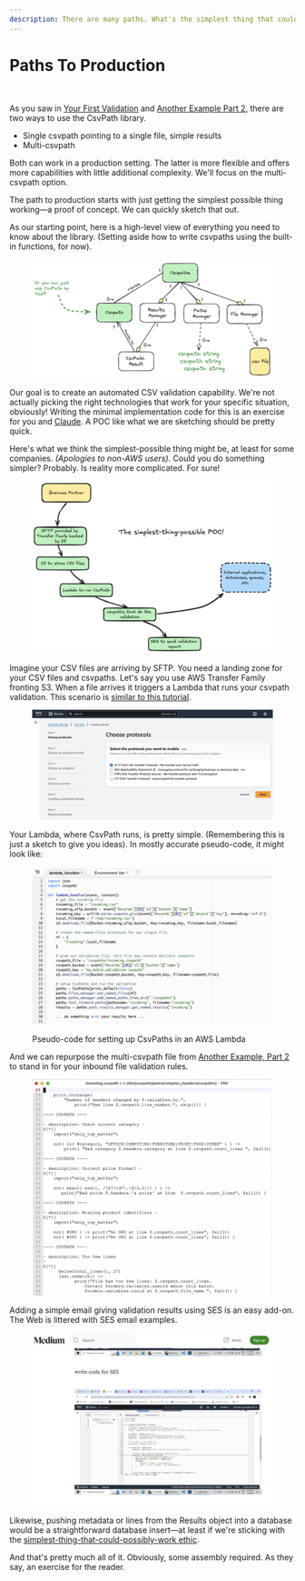 ```yaml
---
description: There are many paths. What's the simplest thing that could possibly work?
---
```


# Paths To Production

<figure><img src="../../.gitbook/assets/code_green_buttons.png" alt="" width="371"><figcaption></figcaption></figure>

As you saw in [Your First Validation](../../getting-started/your-first-validation.md) and [Another Example Part 2](../how-tos/another-example-part-1.md), there are two ways to use the CsvPath library.&#x20;

* Single csvpath pointing to a single file, simple results
* Multi-csvpath

Both can work in a production setting. The latter is more flexible and offers more capabilities with little additional complexity. We'll focus on the multi-csvpath option.&#x20;

The path to production starts with just getting the simplest possible thing working—a proof of concept. We can quickly sketch that out.&#x20;

As our starting point, here is a high-level view of everything you need to know about the library. (Setting aside how to write csvpaths using the built-in functions, for now).

<figure><img src="../../.gitbook/assets/csvpaths-classes.png" alt=""><figcaption></figcaption></figure>

Our goal is to create an automated CSV validation capability. We're not actually picking the right technologies that work for your specific situation, obviously! Writing the minimal implementation code for this is an exercise for you and [Claude](https://claude.ai/). A POC like what we are sketching should be pretty quick.

Here's what we think the simplest-possible thing might be, at least for some companies. _(Apologies to non-AWS users)._ Could you do something simpler? Probably. Is reality more complicated. For sure!

<figure><img src="../../.gitbook/assets/simplest-poc.png" alt=""><figcaption></figcaption></figure>

Imagine your CSV files are arriving by SFTP. You need a landing zone for your CSV files and csvpaths. Let's say you use AWS Transfer Family fronting S3. When a file arrives it triggers a Lambda that runs your csvpath validation. This scenario is [similar to this tutorial](https://aws.amazon.com/blogs/storage/customize-file-delivery-notifications-using-aws-transfer-family-managed-workflows/).

<figure><img src="../../.gitbook/assets/transfer_family_setup.png" alt=""><figcaption></figcaption></figure>

Your Lambda, where CsvPath runs, is pretty simple. (Remembering this is just a sketch to give you ideas). In mostly accurate pseudo-code, it might look like:&#x20;

<figure><img src="../../.gitbook/assets/lambda_code.png" alt=""><figcaption><p>Pseudo-code for setting up CsvPaths in an AWS Lambda</p></figcaption></figure>

And we can repurpose the multi-csvpath file from [Another Example, Part 2](../how-tos/another-example-part-2.md) to stand in for your inbound file validation rules.

<figure><img src="../../.gitbook/assets/inbound_validation_csvpaths.png" alt=""><figcaption></figcaption></figure>

Adding a simple email giving validation results using SES is an easy add-on. The Web is littered with SES email examples.&#x20;

<figure><img src="../../.gitbook/assets/ses-example.png" alt=""><figcaption></figcaption></figure>

Likewise, pushing metadata or lines from the Results object into a database would be a straightforward database insert—at least if we're sticking with the [simplest-thing-that-could-possibly-work ethic](https://ronjeffries.com/xprog/articles/practices/pracsimplest/).&#x20;

And that's pretty much all of it. Obviously, some assembly required. As they say, an exercise for the reader.&#x20;
